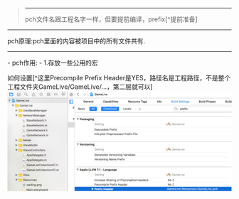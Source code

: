 ><hr>
>pch文件名跟工程名字一样，但要提前编译，prefix[^提前准备]
<hr>
pch原理:pch里面的内容被项目中的所有文件共有.
<hr>
- pch作用:
 - 1.存放一些公用的宏
 
 如何设置[^这里Precompile Prefix Header是YES，路径名是工程路径，不是整个工程文件夹GameLive/GameLive/...，第二层就可以]
![](/assets/pch文件文件路径设置生效.png)